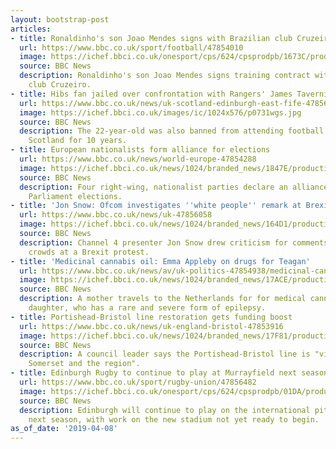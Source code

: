 ```yaml
---
layout: bootstrap-post
articles:
- title: Ronaldinho's son Joao Mendes signs with Brazilian club Cruzeiro
  url: https://www.bbc.co.uk/sport/football/47854010
  image: https://ichef.bbci.co.uk/onesport/cps/624/cpsprodpb/1673C/production/_106346919_ronaldinho.jpg
  source: BBC News
  description: Ronaldinho's son Joao Mendes signs training contract with Brazilian
    club Cruzeiro.
- title: Hibs fan jailed over confrontation with Rangers' James Tavernier
  url: https://www.bbc.co.uk/news/uk-scotland-edinburgh-east-fife-47856643
  image: https://ichef.bbci.co.uk/images/ic/1024x576/p0731wgs.jpg
  source: BBC News
  description: The 22-year-old was also banned from attending football matches in
    Scotland for 10 years.
- title: European nationalists form alliance for elections
  url: https://www.bbc.co.uk/news/world-europe-47854288
  image: https://ichef.bbci.co.uk/news/1024/branded_news/1847E/production/_106345499_hi053369120.jpg
  source: BBC News
  description: Four right-wing, nationalist parties declare an alliance ahead of European
    Parliament elections.
- title: 'Jon Snow: Ofcom investigates ''white people'' remark at Brexit rally'
  url: https://www.bbc.co.uk/news/uk-47856058
  image: https://ichef.bbci.co.uk/news/1024/branded_news/164D1/production/_106254319_snow.jpg
  source: BBC News
  description: Channel 4 presenter Jon Snow drew criticism for comments he made about
    crowds at a Brexit protest.
- title: 'Medicinal cannabis oil: Emma Appleby on drugs for Teagan'
  url: https://www.bbc.co.uk/news/av/uk-politics-47854938/medicinal-cannabis-oil-emma-appleby-on-drugs-for-teagan
  image: https://ichef.bbci.co.uk/news/1024/branded_news/17ACE/production/_106347969_p075vclj.jpg
  source: BBC News
  description: A mother travels to the Netherlands for for medical cannabis for her
    daughter, who has a rare and severe form of epilepsy.
- title: Portishead-Bristol line restoration gets funding boost
  url: https://www.bbc.co.uk/news/uk-england-bristol-47853916
  image: https://ichef.bbci.co.uk/news/1024/branded_news/17F81/production/_104677189_portisheadrailwaygroup.jpg
  source: BBC News
  description: A council leader says the Portishead-Bristol line is "vital for north
    Somerset and the region".
- title: Edinburgh Rugby to continue to play at Murrayfield next season
  url: https://www.bbc.co.uk/sport/rugby-union/47856482
  image: https://ichef.bbci.co.uk/onesport/cps/624/cpsprodpb/01DA/production/_106347400_murrayfield.jpg
  source: BBC News
  description: Edinburgh will continue to play on the international pitch at Murrayfield
    next season, with work on the new stadium not yet ready to begin.
as_of_date: '2019-04-08'
---
```


